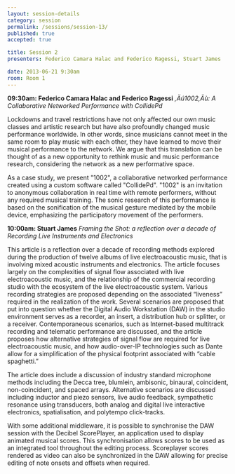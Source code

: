 ```yaml
---
layout: session-details
category: session
permalink: /sessions/session-13/
published: true
accepted: true

title: Session 2
presenters: Federico Camara Halac and Federico Ragessi, Stuart James

date: 2013-06-21 9:30am
room: Room 1
---
```


**09:30am: Federico Camara Halac and Federico Ragessi**
_,Äú1002,Äù: A Collaborative Networked Performance with CollidePd_

Lockdowns and travel restrictions have not only affected our own music classes and artistic research but have also profoundly changed music performance worldwide. In other words, since musicians cannot meet in the same room to play music with each other, they have learned to move their musical performance to the network. We argue that this translation can be thought of as a new opportunity to rethink music and music performance research, considering the network as a new performative space. 

As a case study, we present "1002", a collaborative networked performance created using a custom software called "CollidePd". "1002" is an invitation to anonymous collaboration in real time with remote performers, without any required musical training. The sonic research of this performance is based on the sonification of the musical gesture mediated by the mobile device, emphasizing the participatory movement of the performers.

**10:00am: Stuart James**
_Framing the Shot: a reflection over a decade of Recording Live Instruments and Electronics_

This article is a reflection over a decade of recording methods explored during the production of twelve albums of live electroacoustic music, that is involving mixed acoustic instruments and electronics. The article focuses largely on the complexities of signal flow associated with live electroacoustic music, and the relationship of the commercial recording studio with the ecosystem of the live electroacoustic system. Various recording strategies are proposed depending on the associated “liveness” required in the realization of the work. Several scenarios are proposed that put into question whether the Digital Audio Workstation (DAW) in the studio environment serves as a recorder, an insert, a distribution hub or splitter, or a receiver. Contemporaneous scenarios, such as Internet-based multitrack recording and telematic performance are discussed, and the article proposes how alternative strategies of signal flow are required for live electroacoustic music, and how audio-over-IP technologies such as Dante allow for a simplification of the physical footprint associated with “cable spaghetti.” 

The article does include a discussion of industry standard microphone methods including the Decca tree, blumlein, ambisonic, binaural, coincident, non-coincident, and spaced arrays. Alternative scenarios are discussed including inductor and piezo sensors, live audio feedback, sympathetic resonance using transducers, both analog and digital live interactive electronics, spatialisation, and polytempo click-tracks. 

With some additional middleware, it is possible to synchronise the DAW session with the Decibel ScorePlayer, an application used to display animated musical scores. This synchronisation allows scores to be used as an integrated tool throughout the editing process. Scoreplayer scores rendered as video can also be synchronized in the DAW allowing for precise editing of note onsets and offsets when required. 
